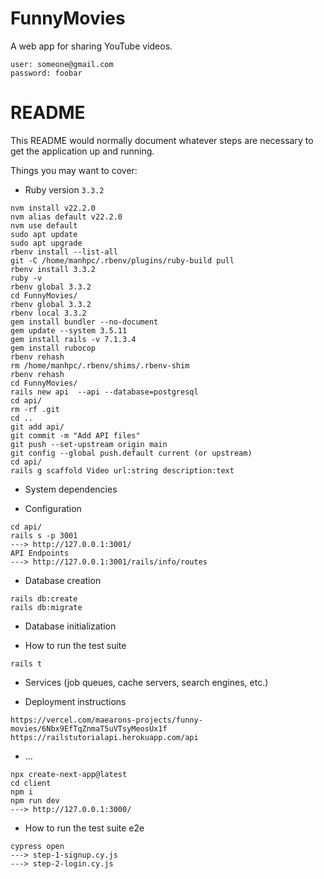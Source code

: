 # FunnyMovies
A web app for sharing YouTube videos.

```
user: someone@gmail.com
password: foobar
```

# README 

This README would normally document whatever steps are necessary to get the
application up and running.

Things you may want to cover:

* Ruby version ```3.3.2```
```
nvm install v22.2.0
nvm alias default v22.2.0
nvm use default
sudo apt update
sudo apt upgrade
rbenv install --list-all
git -C /home/manhpc/.rbenv/plugins/ruby-build pull
rbenv install 3.3.2
ruby -v
rbenv global 3.3.2
cd FunnyMovies/
rbenv global 3.3.2
rbenv local 3.3.2
gem install bundler --no-document
gem update --system 3.5.11
gem install rails -v 7.1.3.4
gem install rubocop
rbenv rehash
rm /home/manhpc/.rbenv/shims/.rbenv-shim
rbenv rehash
cd FunnyMovies/
rails new api  --api --database=postgresql
cd api/
rm -rf .git
cd ..
git add api/
git commit -m "Add API files"
git push --set-upstream origin main
git config --global push.default current (or upstream)
cd api/
rails g scaffold Video url:string description:text
```
* System dependencies

* Configuration
```
cd api/
rails s -p 3001
---> http://127.0.0.1:3001/
API Endpoints
---> http://127.0.0.1:3001/rails/info/routes 
```
* Database creation
```
rails db:create
rails db:migrate
```
* Database initialization

* How to run the test suite
```
rails t
```

* Services (job queues, cache servers, search engines, etc.)

* Deployment instructions
```
https://vercel.com/maearons-projects/funny-movies/6Nbx9EfTqZnmaT5uVTsyMeosUx1f
https://railstutorialapi.herokuapp.com/api
```

* ...

```
npx create-next-app@latest
cd client
npm i 
npm run dev
---> http://127.0.0.1:3000/
```
* How to run the test suite e2e
```
cypress open
---> step-1-signup.cy.js
---> step-2-login.cy.js
```
